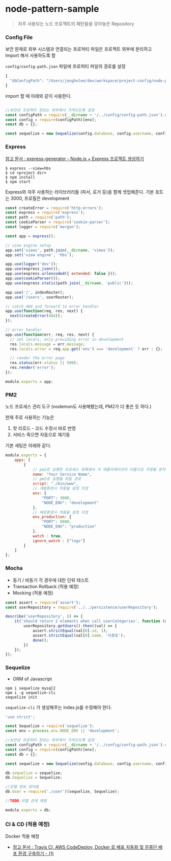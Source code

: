 # node-pattern-sample

> 자주 사용되는 노드 프로젝트의 패턴들을 모아놓은 Repository

### Config File
보안 문제로 외부 시스템과 연결되는 프로퍼티 파일은 프로젝트 외부에 분리하고 Import 해서 사용하도록 함

`config/config-path.json` 파일에 프로퍼티 파일의 경로를 설정
```javascript
{
  "dbConfigPath": "/Users/jongholee/dev/workspace/project-config/node-pattern-sample/config/config.json"
}
```

import 할 때 아래와 같이 사용한다.
```javascript

//보안상 프로퍼티 정보는 외부에서 가져오도록 설정
const configPath = require(__dirname + '/../config/config-path.json').dbConfigPath;
const config = require(configPath)[env];
const db = {};

const sequelize = new Sequelize(config.database, config.username, config.password, config);

```

### Express

[참고 문서 : express-generator - Node.js + Express 프로젝트 생성하기](https://jistol.github.io/nodejs/2017/09/07/express-generator/)

```
$ express --view=hbs
$ cd <project dir>
$ npm install
$ npm start 
```

Express와 자주 사용하는 라이브러리들 (파서, 로거 등)을 함께 셋업해준다. 
기본 포트는 3000, 프로필은 development
 
```javascript
const createError = require('http-errors');
const express = require('express');
const path = require('path');
const cookieParser = require('cookie-parser');
const logger = require('morgan');

const app = express();

// view engine setup
app.set('views', path.join(__dirname, 'views'));
app.set('view engine', 'hbs');

app.use(logger('dev'));
app.use(express.json());
app.use(express.urlencoded({ extended: false }));
app.use(cookieParser());
app.use(express.static(path.join(__dirname, 'public')));

app.use('/', indexRouter);
app.use('/users', userRouter);

// catch 404 and forward to error handler
app.use(function(req, res, next) {
  next(createError(404));
});

// error handler
app.use(function(err, req, res, next) {
  // set locals, only providing error in development
  res.locals.message = err.message;
  res.locals.error = req.app.get('env') === 'development' ? err : {};

  // render the error page
  res.status(err.status || 500);
  res.render('error');
});

module.exports = app;

```


### PM2
노드 프로세스 관리 도구 (nodemon도 사용해봤는데, PM2가 더 좋은 듯 하다.)

현재 주로 사용하는 기능은 

1. 핫 리로드 - 코드 수정시 바로 반영
2. 서비스 죽으면 자동으로 재기동

기본 세팅은 아래와 같다.
```javascript
module.exports = {
    apps: [
        {
            // pm2로 실행한 프로세스 목록에서 이 애플리케이션의 이름으로 지정될 문자열
            name: "Your Service Name",
            // pm2로 실행될 파일 경로
            script: "./bin/www",
            // 개발환경시 적용될 설정 지정
            env: {
                "PORT": 3000,
                "NODE_ENV": "development"
            },
            // 배포환경시 적용될 설정 지정
            env_production: {
                "PORT": 8080,
                "NODE_ENV": "production"
            },
            watch : true,
            ignore_watch : ["logs"]
        }
    ]
};
```
### Mocha

- 동기 / 비동기 각 경우에 대한 단위 테스트
- Transaction Rollback (적용 예정)
- Mocking (적용 예정)

```javascript
const assert = require('assert');
const userRepository = require('../../persistence/userRepository');

describe('userRepository', () => {
    it('should return 2 elements when call userCategories', function (done) {
        userRepository.getUsers().then((val) => {
            assert.strictEqual(val[0].id, 1);
            assert.strictEqual(val[0].name, '이종호');
            done();
        })
    });
});
```

### Sequelize

- ORM of Javascript

```
npm i sequelize mysql2
npm i -g sequelize-cli
sequelize init
```

`sequelize-cli` 가 생성해주는 index.js를 수정해야 한다.

```javascript
'use strict';

const Sequelize = require('sequelize');
const env = process.env.NODE_ENV || 'development';

//보안상 프로퍼티 정보는 외부에서 가져오도록 설정
const configPath = require(__dirname + '/../config/config-path.json').dbConfigPath;
const config = require(configPath)[env];
const db = {};

const sequelize = new Sequelize(config.database, config.username, config.password, config);

db.sequelize = sequelize;
db.Sequelize = Sequelize;

//모델 정보 읽어옴
db.User = require('./user')(sequelize, Sequelize);

//TODO 모델 관계 매핑

module.exports = db;

```



### CI & CD (적용 예정)

Docker 적용 예정

- [참고 문서 : Travis CI, AWS CodeDeploy, Docker 로 배포 자동화 및 무중단 배포 환경 구축하기 - (1)](https://velog.io/@jeff0720/Travis-CI-AWS-CodeDeploy-Docker-%EB%A1%9C-%EB%B0%B0%ED%8F%AC-%EC%9E%90%EB%8F%99%ED%99%94-%EB%B0%8F-%EB%AC%B4%EC%A4%91%EB%8B%A8-%EB%B0%B0%ED%8F%AC-%ED%99%98%EA%B2%BD-%EA%B5%AC%EC%B6%95%ED%95%98%EA%B8%B0) 